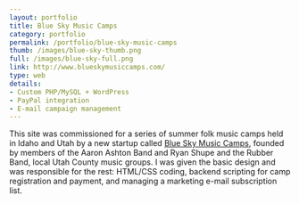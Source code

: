 ```yaml
---
layout: portfolio
title: Blue Sky Music Camps
category: portfolio
permalink: /portfolio/blue-sky-music-camps
thumb: /images/blue-sky-thumb.png
full: /images/blue-sky-full.png
link: http://www.blueskymusiccamps.com/
type: web
details:
- Custom PHP/MySQL + WordPress
- PayPal integration
- E-mail campaign management
---
```


This site was commissioned for a series of summer folk music camps held in Idaho and Utah by a new startup called [Blue Sky Music Camps](http://www.blueskymusiccamps.com/ "Blue Sky Music Camps"), founded by members of the Aaron Ashton Band and Ryan Shupe and the Rubber Band, local Utah County music groups. I was given the basic design and was responsible for the rest: HTML/CSS coding, backend scripting for camp registration and payment, and managing a marketing e-mail subscription list.